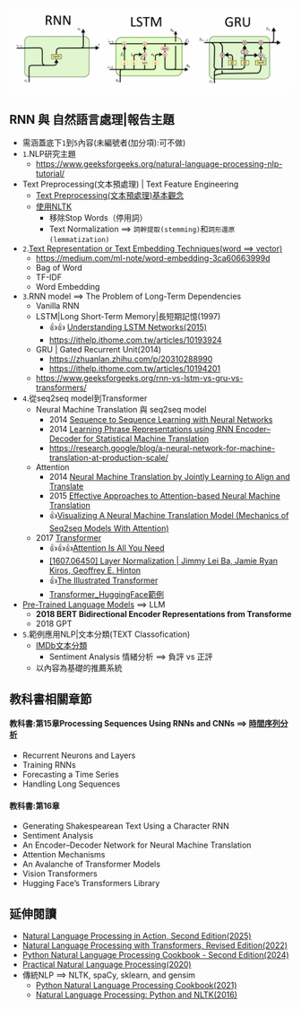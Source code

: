 ![RNN.png](RNN.png)

## RNN 與 自然語言處理|報告主題
- 需涵蓋底下`1`到`5`內容(未編號者(加分項):可不做)
- `1`.NLP研究主題
  - https://www.geeksforgeeks.org/natural-language-processing-nlp-tutorial/ 
- Text Preprocessing(文本預處理) | Text Feature Engineering
  - [Text Preprocessing(文本預處理)基本觀念](TextPreprocessing.md)
  - [使用NLTK](IMDb文本分類_NLTK.md)
    - 移除Stop Words（停用詞）
    - Text Normalization ==> `詞幹提取(stemming)`和`詞形還原(lemmatization)`
- `2`.[Text Representation or Text Embedding Techniques(word ==> vector) ](NLP_WordVector.md)
  - https://medium.com/ml-note/word-embedding-3ca60663999d
  - Bag of Word
  - TF-IDF
  - Word Embedding 
- `3`.RNN model  ==> The Problem of Long-Term Dependencies
  - Vanilla RNN
  - LSTM|Long Short-Term Memory|長短期記憶(1997)
    - 👍👍 [Understanding LSTM Networks(2015)](https://colah.github.io/posts/2015-08-Understanding-LSTMs/)
    - https://ithelp.ithome.com.tw/articles/10193924 
  - GRU | Gated Recurrent Unit(2014)
    - https://zhuanlan.zhihu.com/p/20310288990
    - https://ithelp.ithome.com.tw/articles/10194201 
  - https://www.geeksforgeeks.org/rnn-vs-lstm-vs-gru-vs-transformers/
- `4`.從seq2seq model到Transformer
  - Neural Machine Translation 與 seq2seq model
    - 2014 [Sequence to Sequence Learning with Neural Networks](https://arxiv.org/abs/1409.3215)
    - 2014 [Learning Phrase Representations using RNN Encoder–Decoder for Statistical Machine Translation](https://emnlp2014.org/papers/pdf/EMNLP2014179.pdf)
    - https://research.google/blog/a-neural-network-for-machine-translation-at-production-scale/
  - Attention
    - 2014 [Neural Machine Translation by Jointly Learning to Align and Translate](https://arxiv.org/abs/1409.0473)
    - 2015 [Effective Approaches to Attention-based Neural Machine Translation](https://arxiv.org/abs/1508.04025)
    - 👍[Visualizing A Neural Machine Translation Model (Mechanics of Seq2seq Models With Attention)](https://jalammar.github.io/visualizing-neural-machine-translation-mechanics-of-seq2seq-models-with-attention/)
  - 2017 [Transformer](Transformer.md)
    - 👍👍👍[Attention Is All You Need](https://arxiv.org/abs/1706.03762)
    - [[1607.06450] Layer Normalization | Jimmy Lei Ba, Jamie Ryan Kiros, Geoffrey E. Hinton](https://arxiv.org/abs/1607.06450)
    - 👍[The Illustrated Transformer](https://jalammar.github.io/illustrated-transformer/)
    - [Transformer_HuggingFace範例](Transformer_HuggingFace範例.md)
- [Pre-Trained Language Models](Pre-Trained_Language_Models.md) ==> LLM
  - **2018 BERT Bidirectional Encoder Representations from Transforme**
  - 2018 GPT
- `5`.範例應用NLP|文本分類(TEXT Classofication)
  - [IMDb文本分類](IMDb文本分類.md)
    - Sentiment Analysis 情緒分析 ==> 負評 vs 正評
  - 以內容為基礎的推薦系統



## 教科書相關章節
#### 教科書:第15章Processing Sequences Using RNNs and CNNs ==> [時間序列分析](時間序列分析.md)
- Recurrent Neurons and Layers
- Training RNNs
- Forecasting a Time Series
- Handling Long Sequences

#### 教科書:第16章
- Generating Shakespearean Text Using a Character RNN
- Sentiment Analysis
- An Encoder–Decoder Network for Neural Machine Translation
- Attention Mechanisms
- An Avalanche of Transformer Models
- Vision Transformers
- Hugging Face’s Transformers Library

## 延伸閱讀
- [Natural Language Processing in Action, Second Edition(2025)](https://learning.oreilly.com/library/view/natural-language-processing/9781617299445/)
- [Natural Language Processing with Transformers, Revised Edition(2022)](https://learning.oreilly.com/library/view/natural-language-processing/9781098136789/)
- [Python Natural Language Processing Cookbook - Second Edition(2024)](https://learning.oreilly.com/library/view/python-natural-language/9781803245744/)
- [Practical Natural Language Processing(2020)](https://learning.oreilly.com/library/view/practical-natural-language/9781492054047/)
- 傳統NLP ==> NLTK, spaCy, sklearn, and gensim
  - [Python Natural Language Processing Cookbook(2021)](https://learning.oreilly.com/library/view/python-natural-language/9781838987312/)
  - [Natural Language Processing: Python and NLTK(2016)](https://learning.oreilly.com/library/view/natural-language-processing/9781787285101/) 


